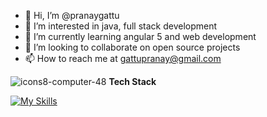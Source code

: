 - 👋 Hi, I’m @pranaygattu
- 👀 I’m interested in java, full stack development
- 🌱 I’m currently learning angular 5 and web development
- 💞️ I’m looking to collaborate on open source projects
- 📫 How to reach me at gattupranay@gmail.com

<!---
pranaygattu/pranaygattu is a ✨ special ✨ repository because its `README.md` (this file) appears on your GitHub profile.
You can click the Preview link to take a look at your changes.
--->

![icons8-computer-48](https://github.com/pranaygattu/pranaygattu/assets/36306050/99282599-27bf-49d3-aed5-35aece6977e2) ******Tech Stack******

[![My Skills](https://skillicons.dev/icons?i=js,html,css,java,typescript,spring,php)](https://skillicons.dev)
